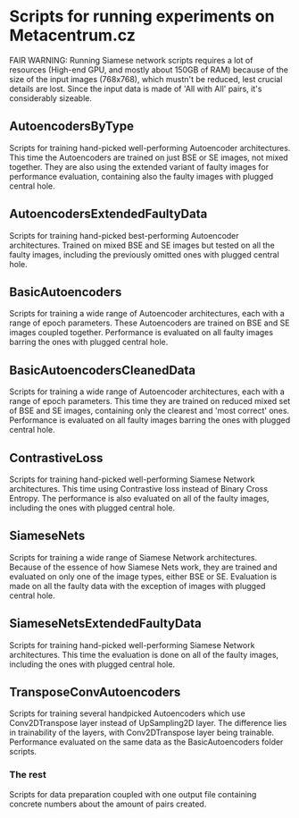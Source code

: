 # Scripts for running experiments on Metacentrum.cz
FAIR WARNING: Running Siamese network scripts requires a lot of resources (High-end GPU,
and mostly about 150GB of RAM) because of the size of the input images (768x768), which
mustn't be reduced, lest crucial details are lost. Since the input data is made of
'All with All' pairs, it's considerably sizeable.

## AutoencodersByType
Scripts for training hand-picked well-performing Autoencoder architectures. This
time the Autoencoders are trained on just BSE or SE images, not mixed together.
They are also using the extended variant of faulty images for performance evaluation,
containing also the faulty images with plugged central hole.

## AutoencodersExtendedFaultyData
Scripts for training hand-picked best-performing Autoencoder architectures. Trained
on mixed BSE and SE images but tested on all the faulty images, including the previously
omitted ones with plugged central hole.

## BasicAutoencoders
Scripts for training a wide range of Autoencoder architectures, each with a range of
epoch parameters. These Autoencoders are trained on BSE and SE images coupled together.
Performance is evaluated on all faulty images barring the ones with plugged central hole.

## BasicAutoencodersCleanedData
Scripts for training a wide range of Autoencoder architectures, each with a range of
epoch parameters. This time they are trained on reduced mixed set of BSE and SE images,
containing only the clearest and 'most correct' ones. Performance is evaluated on all
faulty images barring the ones with plugged central hole.

## ContrastiveLoss
Scripts for training hand-picked well-performing Siamese Network architectures. This
time using Contrastive loss instead of Binary Cross Entropy. The performance is also
evaluated on all of the faulty images, including the ones with plugged central hole.

## SiameseNets
Scripts for training a wide range of Siamese Network architectures. Because of the
essence of how Siamese Nets work, they are trained and evaluated on only one of
the image types, either BSE or SE. Evaluation is made on all the faulty data with
the exception of images with plugged central hole.

## SiameseNetsExtendedFaultyData
Scripts for training hand-picked well-performing Siamese Network architectures. This
time the evaluation is done on all of the faulty images, including the ones with plugged
central hole.

## TransposeConvAutoencoders
Scripts for training several handpicked Autoencoders which use Conv2DTranspose layer
instead of UpSampling2D layer. The difference lies in trainability of the layers,
with Conv2DTranspose layer being trainable. Performance evaluated on the same data
as the BasicAutoencoders folder scripts.

### The rest
Scripts for data preparation coupled with one output file containing concrete numbers
about the amount of pairs created.

